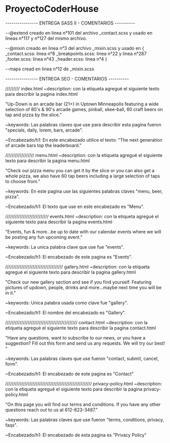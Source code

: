 # ProyectoCoderHouse

---------------- ENTREGA SASS II - COMENTARIOS ----------

--@extend creado en linea n°101 del archivo \_contact.scss y usado en lineas n°117 y n°127 del mismo archivo.

--@mixin creado en linea n°3 del archivo \_mixin.scss y usado en {
\_contact.scss: linea n°8
\_breakpoints.scss: linea n°22 y linea n°287
\_footer.scss: linea n°43
\_header.scss: linea n°4
}

--maps cread en linea n°12 de \_mixin.scss

---------------- ENTREGA SEO - COMENTARIOS ----------

///////// index.html
~description: con la etiqueta <meta name="description"> agregué el siguiente texto para describir la pagina index.html

"Up-Down is an arcade bar (21+) in Uptown Minneapolis featuring a wide selection of 80's & 90's arcade games, pinball, skee-ball, 60 craft beers on tap and pizza by the slice."

~keywords: Las palabras claves que use para describir esta pagina fueron "specials, daily, lorem, bars, arcade".

~Encabezado/h1: En este encabezado utilice el texto: "The next generation of arcade bars top the leaderboard."

////////////////// menu.html
~description: con la etiqueta <meta name="description"> agregué el siguiente texto para describir la pagina menu.html

"Check our pizza menu you can get it by the slice or you can also get a whole pizza, we also have 60 tap beers including a large selection of taps to choose from."

~keywords: En este pagina use las siguientes palabras claves "menu, beer, pizza".

~Encabezado/h1: El texto que use en este encabezado es "Menu".

/////////////////////////// events.html
~description: con la etiqueta <meta name="description"> agregué el siguiente texto para describir la pagina events.html

"Events, fun & more...be up to date with our calendar events where we will be posting any fun upcoming event."

~keywords: La unica palabra clave que use fue "events".

~Encabezado/h1: El encabezado de este pagina es "Events".

//////////////////////////////////// gallery.html
~description: con la etiqueta <meta name="description"> agregué el siguiente texto para describir la pagina gallery.html

"Check our new gallery section and see if you find yourself. Featuring pictures of updown, people, drinks and more...maybe next time you will be in it."

~keywords: Unica palabra usada como clave fue "gallery".

~Encabezado/h1: El nombre del encabezado es "Gallery".

///////////////////////////////////////////// contact.html
~description: con la etiqueta <meta name="description"> agregué el siguiente texto para describir la pagina contact.html

"Have any questions, want to subscribe to our news, or you have a suggestion? Fill out this form and send us any requests. We will try our best! "

~keywords: Las palabras claves que use fueron "contact, submit, cancel, form".

~Encabezado/h1: El encabezado de este pagina es "Contact"

////////////////////////////////////////////////////// privacy-policy.html
~description: con la etiqueta <meta name="description"> agregué el siguiente texto para describir la pagina privacy-policy.html

"On this page you will find our terms and conditions. If you have any other questions reach out to us at 612-823-3487."

~keywords: Las palabras claves que use fueron "terms, conditions, privacy, faqs".

~Encabezado/h1: El encabezado de esta pagina es "Privacy Policy"
